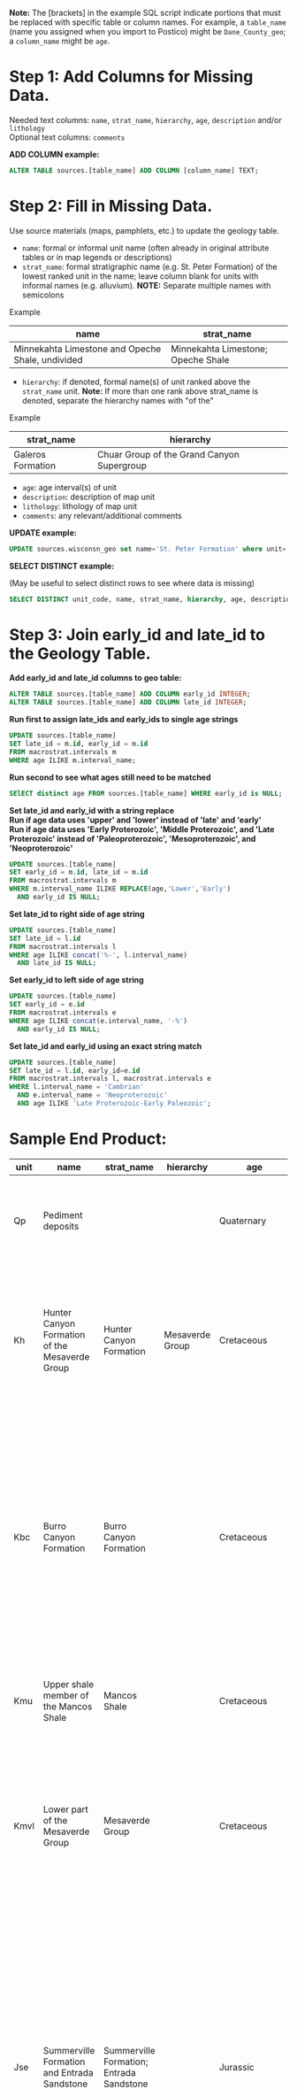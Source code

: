 **Note:** The [brackets] in the example SQL script indicate portions that must be replaced with specific table or column names. For example, a `table_name` (name you assigned when you import to Postico) might be `Dane_County_geo`; a `column_name` might be `age`.

# Step 1: Add Columns for Missing Data.
Needed text columns: `name`, `strat_name`, `hierarchy`, `age`, `description` and/or `lithology` \
Optional text columns: `comments`

**ADD COLUMN example:**
```SQL
ALTER TABLE sources.[table_name] ADD COLUMN [column_name] TEXT;
```

# Step 2: Fill in Missing Data.
Use source materials (maps, pamphlets, etc.) to update the geology table.
+ `name`: formal or informal unit name (often already in original attribute tables or in map legends or descriptions) 
+ `strat_name`: formal stratigraphic name (e.g. St. Peter Formation) of the lowest ranked unit in the name; leave column blank for units with informal names (e.g. alluvium). **NOTE:** Separate multiple names with semicolons

Example

name | strat_name
---------- | ----------
Minnekahta Limestone and Opeche Shale, undivided| Minnekahta Limestone; Opeche Shale


+ `hierarchy`: if denoted, formal name(s) of unit ranked above the `strat_name` unit. **Note:** If more than one rank above strat_name is denoted, separate the hierarchy names with "of the" 

Example

strat_name | hierarchy
---------- | ----------
Galeros Formation| Chuar Group of the Grand Canyon Supergroup

+ `age`: age interval(s) of unit 
+ `description`: description of map unit
+ `lithology`: lithology of map unit
+ `comments`: any relevant/additional comments

**UPDATE example:**
```SQL
UPDATE sources.wisconsn_geo set name='St. Peter Formation' where unit='Os';
```
**SELECT DISTINCT example:**

(May be useful to select distinct rows to see where data is missing)
```SQL
SELECT DISTINCT unit_code, name, strat_name, hierarchy, age, description from sources.[table_name];
```

# Step 3: Join early_id and late_id to the Geology Table.

**Add early_id and late_id columns to geo table:**
```SQL
ALTER TABLE sources.[table_name] ADD COLUMN early_id INTEGER;
ALTER TABLE sources.[table_name] ADD COLUMN late_id INTEGER;
```

**Run first to assign late_ids and early_ids to single age strings**

```SQL
UPDATE sources.[table_name] 
SET late_id = m.id, early_id = m.id 
FROM macrostrat.intervals m
WHERE age ILIKE m.interval_name;
```

**Run second to see what ages still need to be matched**

```SQL
SElECT distinct age FROM sources.[table_name] WHERE early_id is NULL;
```

**Set late_id and early_id with a string replace** \
**Run if age data uses 'upper' and 'lower' instead of 'late' and 'early'** \
**Run if age data uses 'Early Proterozoic', 'Middle Proterozoic', and 'Late Proterozoic' instead of 'Paleoproterozoic', 'Mesoproterozoic', and 'Neoproterozoic'**

```SQL
UPDATE sources.[table_name]  
SET early_id = m.id, late_id = m.id 
FROM macrostrat.intervals m 
WHERE m.interval_name ILIKE REPLACE(age,'Lower','Early') 
  AND early_id IS NULL;
```

**Set late_id to right side of age string**

```SQL
UPDATE sources.[table_name]  
SET late_id = l.id 
FROM macrostrat.intervals l 
WHERE age ILIKE concat('%-', l.interval_name) 
  AND late_id IS NULL;
```

**Set early_id to left side of age string**

```SQL
UPDATE sources.[table_name]  
SET early_id = e.id 
FROM macrostrat.intervals e 
WHERE age ILIKE concat(e.interval_name, '-%') 
  AND early_id IS NULL;
```

**Set late_id and early_id using an exact string match**

```SQL
UPDATE sources.[table_name]  
SET late_id = l.id, early_id=e.id 
FROM macrostrat.intervals l, macrostrat.intervals e 
WHERE l.interval_name = 'Cambrian' 
  AND e.interval_name = 'Neoproterozoic' 
  AND age ILIKE 'Late Proterozoic-Early Paleozoic';
```

# Sample End Product:

unit | name | strat_name | hierarchy| age | description | lithology | geom | early_id | late_id
---------- | ---------- | ---------- | ---------- | ---------- | ---------- | ---------- | ---------- | ---------- | ----------
Qp | Pediment deposits |   |   | Quaternary | Sand and gravel veneering pediment surfaces formed during several cycles of erosion. | unconsolidated; alluvium; mixed | 0106000020E610000001... | 421 | 421
Kh | Hunter Canyon Formation of the Mesaverde Group | Hunter Canyon Formation  |  Mesaverde Group | Cretaceous | Buff and gray medium- to coarse-grained massive cliff-forming sandstone and gray to greenish-gray shale. Thickness 375 to 1,400 ft. | clastic; sandstone; shale | 0106000020E610000001... | 33 | 33
Kbc | Burro Canyon Formation | Burro Canyon Formation  |   | Cretaceous | White, gray, and buff fine- to coarse-grained sandstone interbedded with green and purplish siltstone, shale, and mudstone, and thin beds of impure limestone. Sandstone is locally conglomeratic, particularly at base. Thickness a few feet to 125 feet. | sedimentary; clastic; sandstone | 0106000020E610000001... | 33 | 33
Kmu | Upper shale member of the Mancos Shale | Mancos Shale  |   | Cretaceous | Dark-gray to black soft shale with thin sandstone beds at various horizons. | clastic; shale | 0106000020E610000001... | 33 | 33
Kmvl | Lower part of the Mesaverde Group | Mesaverde Group  |   | Cretaceous | Light-gray and brown massive sandstone, gray shale, and some coal. Upper boundary is approximately same horizon as top of Trout Creek Sandstone Member of the Iles Formation. | clastic; sandstone; shale; coal (minor) | 0106000020E610000001... | 33 | 33
Jse | Summerville Formation and Entrada Sandstone | Summerville Formation; Entrada Sandstone  |   | Jurassic | Summerville: alternating thin beds of gray, green, and red siltstone, gray, greenish-gray, and reddish-brown fine-grained sandstone, and red and greenish-gray shale. Thickness 40-60 ft. Entrada Sandstone: buff, white, and pink medium-grained massive cross-bedded sandstone. Thickness 100-300 ft. | clastic; sandstone; crossbedded | 0106000020E610000001... | 48 | 48
pCr | Complex of gneisses and schists |   |   | Mesoproterozoic to Paleoproterozoic | Gneisses and schists; intruded by silicic to intermediate igneous rocks. | metamorphic; intermediate; gneiss; schist | 0106000020E610000001... | 259 | 258
